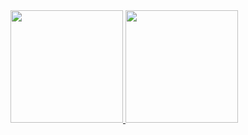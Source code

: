 <div>
  <a href="https://beacons.ai/lapineclaire">
  <img height="180em" src="https://github-readme-stats.vercel.app/api?username=lapineclaire&show_icons=true&theme=merko&include_all_commits=true&count_private=true"/>
  <img height="180em" src="https://github-readme-stats.vercel.app/api/top-langs/?username=lapineclaire&layout=compact&langs_count=16&theme=merko"/>
</div>
